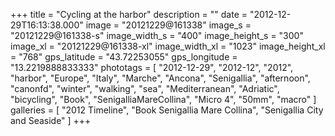+++
title = "Cycling at the harbor"
description = ""
date = "2012-12-29T16:13:38.000"
image = "20121229@161338"
image_s = "20121229@161338-s"
image_width_s = "400"
image_height_s = "300"
image_xl = "20121229@161338-xl"
image_width_xl = "1023"
image_height_xl = "768"
gps_latitude = "43.72253055"
gps_longitude = "13.2219888833333"
phototags = [ "2012-12-29", "2012-12", "2012", "harbor", "Europe", "Italy", "Marche", "Ancona", "Senigallia", "afternoon", "canonfd", "winter", "walking", "sea", "Mediterranean", "Adriatic", "bicycling", "Book", "SenigalliaMareCollina", "Micro 4", "50mm", "macro" ]
galleries = [ "2012 Timeline", "Book Senigallia Mare Collina", "Senigallia City and Seaside" ]
+++
